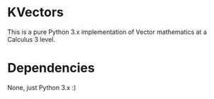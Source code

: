 # KVectors
This is a pure Python 3.x implementation of Vector mathematics at a Calculus 3 level.

# Dependencies
None, just Python 3.x :)
